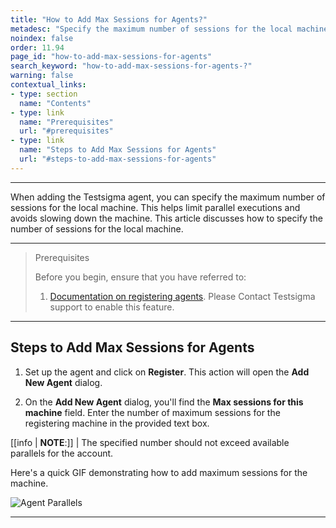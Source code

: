 ```yaml
---
title: "How to Add Max Sessions for Agents?"
metadesc: "Specify the maximum number of sessions for the local machine while setting up the local agent. This helps limit parallel executions & avoids slowing down of machine"
noindex: false
order: 11.94
page_id: "how-to-add-max-sessions-for-agents"
search_keyword: "how-to-add-max-sessions-for-agents-?"
warning: false
contextual_links:
- type: section
  name: "Contents"
- type: link
  name: "Prerequisites"
  url: "#prerequisites"
- type: link
  name: "Steps to Add Max Sessions for Agents"
  url: "#steps-to-add-max-sessions-for-agents"
---
```


---

When adding the Testsigma agent, you can specify the maximum number of sessions for the local machine. This helps limit parallel executions and avoids slowing down the machine. This article discusses how to specify the number of sessions for the local machine.

---

> <p id="prerequisites">Prerequisites</p>
> 
> Before you begin, ensure that you have referred to:
> 1. [Documentation on registering agents](https://testsigma.com/docs/agent/setup-on-windows-mac-linux/#register-the-testsigma-agent). Please Contact Testsigma support to  enable this feature. 

---

## **Steps to Add Max Sessions for Agents**

1. Set up the agent and click on **Register**. This action will open the **Add New Agent** dialog.

2. On the **Add New Agent** dialog, you'll find the **Max sessions for this machine** field. Enter the number of maximum sessions for the registering machine in the provided text box.

[[info | **NOTE**:]]
| The specified number should not exceed available parallels for the account.

Here's a quick GIF demonstrating how to add maximum sessions for the machine.

![Agent Parallels](https://s3.amazonaws.com/static-docs.testsigma.com/new_images/projects/applications/AgentParallels.gif)

---